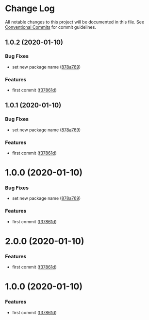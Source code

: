 # Change Log

All notable changes to this project will be documented in this file.
See [Conventional Commits](https://conventionalcommits.org) for commit guidelines.

## 1.0.2 (2020-01-10)


### Bug Fixes

* set new package name ([878a769](https://github.com/benzKSDTC/fireorm/commit/878a769d5de4753647e6cef931ae31c6c002b455))


### Features

* first commit ([f37861d](https://github.com/benzKSDTC/fireorm/commit/f37861dac8e54761e702037f18bd61f8b6eed5b2))





## 1.0.1 (2020-01-10)


### Bug Fixes

* set new package name ([878a769](https://github.com/benzKSDTC/fireorm/commit/878a769d5de4753647e6cef931ae31c6c002b455))


### Features

* first commit ([f37861d](https://github.com/benzKSDTC/fireorm/commit/f37861dac8e54761e702037f18bd61f8b6eed5b2))





# 1.0.0 (2020-01-10)


### Bug Fixes

* set new package name ([878a769](https://github.com/benzKSDTC/fireorm/commit/878a769d5de4753647e6cef931ae31c6c002b455))


### Features

* first commit ([f37861d](https://github.com/benzKSDTC/fireorm/commit/f37861dac8e54761e702037f18bd61f8b6eed5b2))





# 2.0.0 (2020-01-10)


### Features

* first commit ([f37861d](https://github.com/benzKSDTC/fireorm/commit/f37861dac8e54761e702037f18bd61f8b6eed5b2))





# 1.0.0 (2020-01-10)


### Features

* first commit ([f37861d](https://github.com/benzKSDTC/fireorm/commit/f37861dac8e54761e702037f18bd61f8b6eed5b2))
